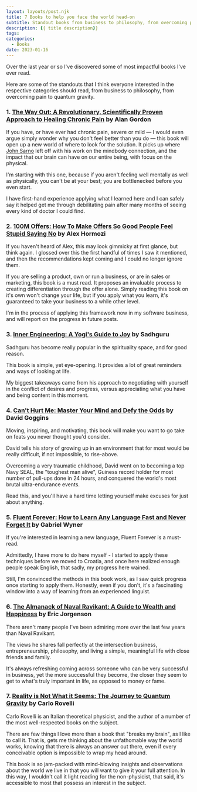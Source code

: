 ```yaml
---
layout: layouts/post.njk
title: 7 Books to help you face the world head-on
subtitle: Standout books from business to philosophy, from overcoming pain to quantum gravity.
description: {{ title description}}
tags: 
categories:
  - Books
date: 2023-01-16
---
```


Over the last year or so I've discovered some of most impactful books I've ever read. 

Here are some of the standouts that I think everyone interested in the respective categories should read, from business to philosophy, from overcoming pain to quantum gravity.

### 1. <a href='https://www.goodreads.com/en/book/show/50021854-the-way-out' target='_blank'>The Way Out: A Revolutionary, Scientifically Proven Approach to Healing Chronic Pain</a> by Alan Gordon

If you have, or have ever had chronic pain, severe or mild — I would even argue simply wonder why you don't feel better than you do — this book will open up a new world of where to look for the solution. It picks up where <a href='https://www.goodreads.com/book/show/361775.The_Mindbody_Prescription' target='_blank'>John Sarno</a> left off with his work on the mindbody connection, and the impact that our brain can have on our entire being, with focus on the physical.

I'm starting with this one, because if you aren't feeling well mentally as well as physically, you can't be at your best; you are bottlenecked before you even start.

I have first-hand experience applying what I learned here and I can safely say it helped get me through debilitating pain after many months of seeing every kind of doctor I could find.

### 2. <a href='https://www.goodreads.com/book/show/58612786-100m-offers' target='_blank'>100M Offers: How To Make Offers So Good People Feel Stupid Saying No</a> by Alex Hormozi

If you haven't heard of Alex, this may look gimmicky at first glance, but think again. I glossed over this the first handful of times I saw it mentioned, and then the recommendations kept coming and I could no longer ignore them.

If you are selling a product, own or run a business, or are in sales or marketing, this book is a must read. It proposes an invaluable process to creating differentiation through the offer alone. Simply reading this book on it's own won't change your life, but if you apply what you learn, it's guaranteed to take your business to a while other level.

I'm in the process of applying this framework now in my software business, and will report on the progress in future posts.

### 3. <a href='https://www.goodreads.com/book/show/29513878-inner-engineering' target='_blank'>Inner Engineering: A Yogi's Guide to Joy</a> by Sadhguru

Sadhguru has become really popular in the spirituality space, and for good reason.

This book is simple, yet eye-opening. It provides a lot of great reminders and ways of looking at life.

My biggest takeaways came from his approach to negotiating with yourself in the conflict of desires and progress, versus appreciating what you have and being content in this moment.

### 4. <a href='https://www.goodreads.com/book/show/41721428-can-t-hurt-me' target='_blank'>Can't Hurt Me: Master Your Mind and Defy the Odds</a> by David Goggins

Moving, inspiring, and motivating, this book will make you want to go take on feats you never thought you'd consider.

David tells his story of growing up in an environment that for most would be really difficult, if not impossible, to rise-above.

Overcoming a very traumatic childhood, David went on to becoming a top Navy SEAL, the "toughest man alive", Guiness record holder for most number of pull-ups done in 24 hours, and conquered the world's most brutal ultra-endurance events.

Read this, and you'll have a hard time letting yourself make excuses for just about anything.

### 5. <a href='https://www.goodreads.com/book/show/19661852-fluent-forever' target='_blank'>Fluent Forever: How to Learn Any Language Fast and Never Forget It</a> by Gabriel Wyner

If you're interested in learning a new language, Fluent Forever is a must-read.

Admittedly, I have more to do here myself - I started to apply these techniques before we moved to Croatia, and once here realized enough people speak English, that sadly, my progress here wained. 

Still, I'm convinced the methods in this book work, as I saw quick progress once starting to apply them. Honestly, even if you don't, it's a fascinating window into a way of learning from an experienced linguist.

### 6. <a href='https://www.goodreads.com/book/show/54898389-the-almanack-of-naval-ravikant' target='_blank'>The Almanack of Naval Ravikant: A Guide to Wealth and Happiness</a> by Eric Jorgenson

There aren't many people I've been admiring more over the last few years than Naval Ravikant.

The views he shares fall perfectly at the intersection business, entrepreneurship, philosophy, and living a simple, meaningful life with close friends and family.

It's always refreshing coming across someone who can be very successful in business, yet the more successful they become, the closer they seem to get to what's truly important in life, as opposed to money or fame.

### 7. <a href='https://www.goodreads.com/book/show/29767627-reality-is-not-what-it-seems' target='blank'>Reality is Not What it Seems: The Journey to Quantum Gravity</a> by Carlo Rovelli

Carlo Rovelli is an Italian theoretical physicist, and the author of a number of the most well-respected books on the subject.

There are few things I love more than a book that "breaks my brain", as I like to call it. That is, gets me thinking about the unfathomable way the world works, knowing that there is always an answer out there, even if every conceivable option is impossible to wrap my head around.

This book is so jam-packed with mind-blowing insights and observations about the world we live in that you will want to give it your full attention. In this way, I wouldn't call it light reading for the non-physicist, that said, it's accessible to most that possess an interest in the subject.


